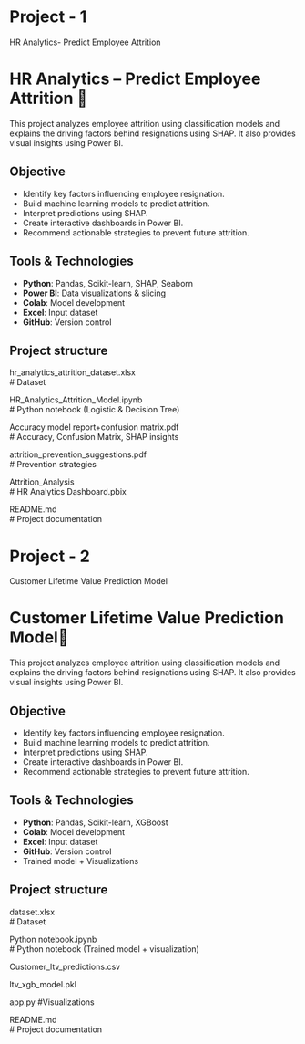 # Project - 1
HR Analytics- Predict Employee Attrition
# HR Analytics – Predict Employee Attrition 🚨

This project analyzes employee attrition using classification models and explains the driving factors behind resignations using SHAP. It also provides visual insights using Power BI.

## Objective
- Identify key factors influencing employee resignation.
- Build machine learning models to predict attrition.
- Interpret predictions using SHAP.
- Create interactive dashboards in Power BI.
- Recommend actionable strategies to prevent future attrition.

## Tools & Technologies
- **Python**: Pandas, Scikit-learn, SHAP, Seaborn
- **Power BI**: Data visualizations & slicing
- **Colab**: Model development
- **Excel**: Input dataset
- **GitHub**: Version control

## Project structure
hr_analytics_attrition_dataset.xlsx      
     # Dataset

HR_Analytics_Attrition_Model.ipynb       
     # Python notebook (Logistic & Decision Tree)

Accuracy model report+confusion matrix.pdf                               
     # Accuracy, Confusion Matrix, SHAP insights

attrition_prevention_suggestions.pdf     
     # Prevention strategies

Attrition_Analysis      
     # HR Analytics Dashboard.pbix 
     
README.md                                
     # Project documentation










# Project - 2
Customer Lifetime Value Prediction Model
# Customer Lifetime Value Prediction Model🚨
This project analyzes employee attrition using classification models and explains the driving factors behind resignations using SHAP. It also provides visual insights using Power BI.

## Objective
- Identify key factors influencing employee resignation.
- Build machine learning models to predict attrition.
- Interpret predictions using SHAP.
- Create interactive dashboards in Power BI.
- Recommend actionable strategies to prevent future attrition.

## Tools & Technologies
- **Python**: Pandas, Scikit-learn, XGBoost
- **Colab**: Model development
- **Excel**: Input dataset
- **GitHub**: Version control
- Trained model + Visualizations

## Project structure
dataset.xlsx      
     # Dataset

Python notebook.ipynb       
     # Python notebook (Trained model + visualization)

Customer_ltv_predictions.csv

ltv_xgb_model.pkl

app.py
     #Visualizations
     
README.md                                
     # Project documentation
